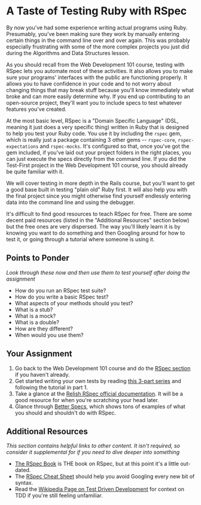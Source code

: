 # A Taste of Testing Ruby with RSpec
<!-- *Estimated Time: 1 hr* -->

By now you've had some experience writing actual programs using Ruby.  Presumably, you've been making sure they work by manually entering certain things in the command line over and over again.  This was probably especially frustrating with some of the more complex projects you just did during the Algorithms and Data Structures lesson.  

As you should recall from the Web Development 101 course, testing with RSpec lets you automate most of these activities.  It also allows you to make sure your programs' interfaces with the public are functioning properly.  It allows you to have confidence in your code and to not worry about changing things that may break stuff because you'll know immediately what broke and can more easily determine why.  If you end up contributing to an open-source project, they'll want you to include specs to test whatever features you've created.

At the most basic level, RSpec is a "Domain Specific Language" (DSL, meaning it just does a very specific thing) written in Ruby that is designed to help you test your Ruby code.  You use it by including the `rspec` gem, which is really just a package containing 3 other gems -- `rspec-core`, `rspec-expectations` and `rspec-mocks`.  It's configured so that, once you've got the gem included, if you've laid out your project folders in the right places, you can just execute the specs directly from the command line.  If you did the Test-First project in the Web Development 101 course, you should already be quite familiar with it. 

We will cover testing in more depth in the Rails course, but you'll want to get a good base built in testing "plain old" Ruby first.  It will also help you with the final project since you might otherwise find yourself endlessly entering data into the command line and using the debugger.

It's difficult to find good resources to teach RSpec for free.  There are some decent paid resources (listed in the "Additional Resources" section below) but the free ones are very dispersed.  The way you'll likely learn it is by knowing you want to do something and then Googling around for how to test it, or going through a tutorial where someone is using it.

## Points to Ponder

*Look through these now and then use them to test yourself after doing the assignment*


* How do you run an RSpec test suite?
* How do you write a basic RSpec test?
* What aspects of your methods should you test?
* What is a stub?
* What is a mock?
* What is a double?
* How are they different?
* When would you use them?

## Your Assignment

1. Go back to the Web Development 101 course and do the [RSpec section](/web-development-101/testing-basics) if you haven't already.
2. Get started writing your own tests by reading [this 3-part series](https://semaphoreci.com/community/series/learn-rspec) and following the tutorial in part 1.
3. Take a glance at the [Relish RSpec official documentation](https://www.relishapp.com/rspec/rspec-core/v/3-5/docs/).  It will be a good resource for when you're scratching your head later.
4. Glance through [Better Specs](http://www.betterspecs.org/), which shows tons of examples of what you should and shouldn't do with RSpec.

## Additional Resources

*This section contains helpful links to other content. It isn't required, so consider it supplemental for if you need to dive deeper into something*

* [The RSpec Book](http://www.amazon.com/The-RSpec-Book-Behaviour-Development/dp/1934356379) is THE book on RSpec, but at this point it's a little out-dated.
* The [RSpec Cheat Sheet](http://www.anchor.com.au/wp-content/uploads/rspec_cheatsheet_attributed.pdf) should help you avoid Googling every new bit of syntax.
* Read the [Wikipedia Page on Test Driven Development](http://en.wikipedia.org/wiki/Test-driven_development) for context on TDD if you're still feeling unfamiliar.
